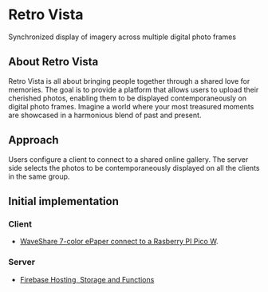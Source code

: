 # Retro Vista

Synchronized display of imagery across multiple digital photo frames


## About Retro Vista

Retro Vista is all about bringing people together through a shared love for memories. The goal is to provide a platform that allows users to upload their cherished photos, enabling them to be displayed contemporaneously on digital photo frames. Imagine a world where your most treasured moments are showcased in a harmonious blend of past and present.

## Approach

Users configure a client to connect to a shared online gallery.  The server side selects the photos to be contemporaneously displayed on all the clients in the same group.

## Initial implementation

### Client

* [WaveShare 7-color ePaper connect to a Rasberry PI Pico W](/clients/pico-epaper-5.65/).

### Server

* [Firebase Hosting, Storage and Functions](/servers/firebase)